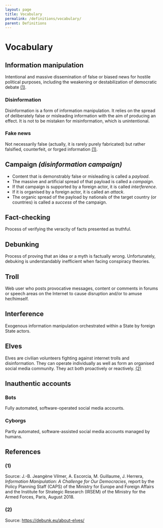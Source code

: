```yaml
---
layout: page
title: Vocabulary
permalink: /definitions/vocabulary/
parent: Definitions
---
```


# Vocabulary

## Information manipulation

Intentional and massive dissemination of false or biased news for hostile political purposes, including  the weakening or destabilization of democratic debate [(1)](https://ambanum.github.io/disinformation-encyclopedia/definitions/vocabulary/#1).

### Disinformation

Disinformation is a form of information manipulation. It relies on the spread of deliberately false or misleading information with the aim of producing an effect. It is not to be mistaken for misinformation, which is unintentional.

### Fake news

Not necessarily false (actually, it is rarely purely fabricated) but rather falsified, counterfeit, or forged information [(1)](https://ambanum.github.io/disinformation-encyclopedia/definitions/vocabulary/#1).


## Campaign _(disinformation campaign)_

- Content that is demonstrably false or misleading is called a _payload_.
- The massive and artificial spread of that payload is called a _campaign_.
- If that campaign is supported by a foreign actor, it is called _interference_.
- If it is organised by a foreign actor, it is called an _attack_.
- The organic spread of the payload by nationals of the target country (or countries) is called a _success_ of the campaign.

## Fact-checking

Process of verifying the veracity of facts presented as truthful.

## Debunking

Process of proving that an idea or a myth is factually wrong. Unfortunately, debuking is understandably inefficient when facing conspiracy theories.

## Troll

Web user who posts provocative messages, content or comments in forums or speech areas on the Internet to cause disruption and/or to amuse her/himself.

## Interference

Exogenous information manipulation orchestrated within a State by foreign State actors.

## Elves

Elves are civilian volunteers fighting against internet trolls and disinformation. They can operate individually as well as form an organised social media community. They act both proactively or reactively. [(2)](https://github.com/Ndpnt/desinfo.quaidorsay.fr-wiki/wiki/Vocabulary#2)

## Inauthentic accounts

### Bots

Fully automated, software-operated social media accounts.

### Cyborgs

Partly automated, software-assisted social media accounts managed by humans.


## References

### (1)
Source: J.-B. Jeangène Vilmer, A. Escorcia, M. Guillaume, J. Herrera, _Information Manipulation: A Challenge for Our Democracies_, report by the Policy Planning Staff (CAPS) of the Ministry for Europe and Foreign Affairs and the Institute for Strategic Research (IRSEM) of the Ministry for the Armed Forces, Paris, August  2018.

### (2)
Source: https://debunk.eu/about-elves/

